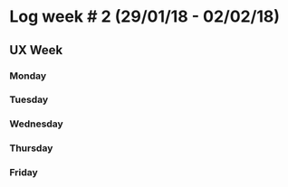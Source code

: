 # Log week # 2 (29/01/18 - 02/02/18)
## UX Week

### Monday

### Tuesday

### Wednesday

### Thursday

### Friday